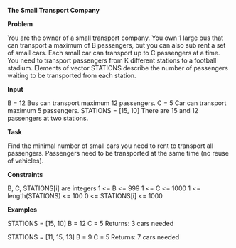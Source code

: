 **The Small Transport Company**

**Problem**

You are the owner of a small transport company.
You own 1 large bus that can transport a maximum of B passengers, but you can also
sub rent a set of small cars. Each small car can transport up to C passengers at a time.
You need to transport passengers from K different stations to a football stadium.
Elements of vector STATIONS describe the number of passengers waiting to be transported
from each station.

**Input**

B = 12         Bus can transport maximum 12 passengers.
C = 5          Car can transport maximum 5 passengers.
STATIONS = [15, 10]  There are 15 and 12 passengers at two stations.

**Task**

Find the minimal number of small cars you need to rent to transport all
passengers. Passengers need to be transported at the same time (no reuse of
vehicles).

**Constraints**

B, C, STATIONS[i] are integers
1 <= B <= 999
1 <= C <= 1000
1 <= length(STATIONS) <= 100
0 <= STATIONS[i] <= 1000

**Examples**

STATIONS = [15, 10]
B = 12
C = 5
Returns: 3 cars needed

STATIONS = [11, 15, 13]
B = 9
C = 5
Returns: 7 cars needed
